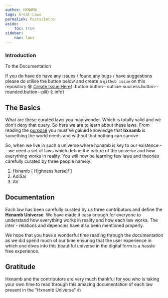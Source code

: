 ```yaml
---
author: HXNAMB  
tags: Great-Laws
permalink: Posts/Intro
aside:
    toc: true
sidebar:
    nav: laws
--- 
```


<div class="hero hero hero--dark" style="background-image: url('/Pictures/Laws/Intro.gif');">
    <div class = "hero__content">
    <h3> Introduction </h3>
    <p> To the Documentation </p>
    </div>
</div>

If you do have do have any issues / found any bugs / have suggestions please do utilise the button below and create a `github issue` on this repository :sunglasses:
[Create Issue Here](https://github.com/HXNAMB/HXNAMB.github.io/issues/new/choose){:.button.button--outline-success.button--rounded.button--pill}
{:.info}

## The Basics

What are these curated laws you may wonder. Which is totally valid and we don't deny that query. So here we are to learn about these laws. From reading the [purpose](Purpose) you must've gained knowledge that **hxnamb** is something the world needs and without that nothing can survive. 

So, when we live in such a universe where hxnamb is key to our existence -- we need a set of laws which define the nature of the universe and how everything works in reality. You will now be learning few laws and theories carefully curated by three people namely:

1. Hxnamb [ Highness herself ]   
2. AdiSai
3. AV

## Documentation

Each law has been carefully curated by us three contributors and define the **Hxnamb Universe**. We have made it easy enough for everyone to understand how everything works in reality and how each law works. The inter - relations and depencies have also been mentioned properly. 

 We hope that you have a wonderful time reading through the documentation as we did spend much of our time ensuring that the user experience in which one dives into this beautiful universe in the digital form is a hassle free experience. 

## Gratitude

Hxnamb and the contributors are very much thankful for you who is taking your own time to read through this amazing documentation of each law present in the "Hxnamb Universe" :thumbsup: